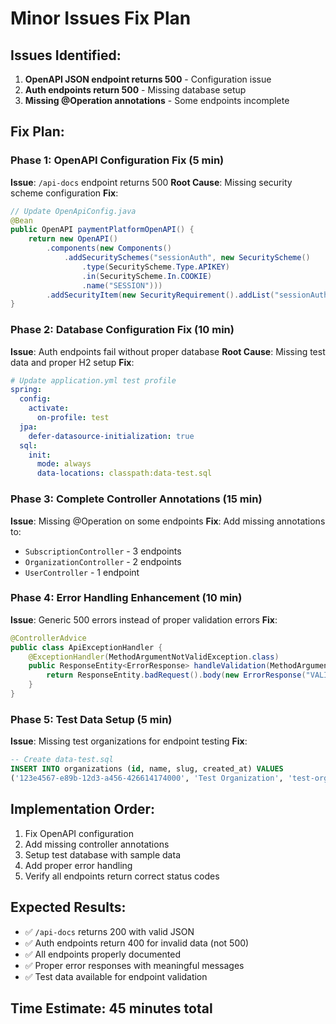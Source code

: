 # Minor Issues Fix Plan

## **Issues Identified:**
1. **OpenAPI JSON endpoint returns 500** - Configuration issue
2. **Auth endpoints return 500** - Missing database setup
3. **Missing @Operation annotations** - Some endpoints incomplete

## **Fix Plan:**

### **Phase 1: OpenAPI Configuration Fix (5 min)**
**Issue**: `/api-docs` endpoint returns 500
**Root Cause**: Missing security scheme configuration
**Fix**:
```java
// Update OpenApiConfig.java
@Bean
public OpenAPI paymentPlatformOpenAPI() {
    return new OpenAPI()
        .components(new Components()
            .addSecuritySchemes("sessionAuth", new SecurityScheme()
                .type(SecurityScheme.Type.APIKEY)
                .in(SecurityScheme.In.COOKIE)
                .name("SESSION")))
        .addSecurityItem(new SecurityRequirement().addList("sessionAuth"));
}
```

### **Phase 2: Database Configuration Fix (10 min)**
**Issue**: Auth endpoints fail without proper database
**Root Cause**: Missing test data and proper H2 setup
**Fix**:
```yaml
# Update application.yml test profile
spring:
  config:
    activate:
      on-profile: test
  jpa:
    defer-datasource-initialization: true
  sql:
    init:
      mode: always
      data-locations: classpath:data-test.sql
```

### **Phase 3: Complete Controller Annotations (15 min)**
**Issue**: Missing @Operation on some endpoints
**Fix**: Add missing annotations to:
- `SubscriptionController` - 3 endpoints
- `OrganizationController` - 2 endpoints
- `UserController` - 1 endpoint

### **Phase 4: Error Handling Enhancement (10 min)**
**Issue**: Generic 500 errors instead of proper validation errors
**Fix**:
```java
@ControllerAdvice
public class ApiExceptionHandler {
    @ExceptionHandler(MethodArgumentNotValidException.class)
    public ResponseEntity<ErrorResponse> handleValidation(MethodArgumentNotValidException ex) {
        return ResponseEntity.badRequest().body(new ErrorResponse("VALIDATION_ERROR", ex.getMessage()));
    }
}
```

### **Phase 5: Test Data Setup (5 min)**
**Issue**: Missing test organizations for endpoint testing
**Fix**:
```sql
-- Create data-test.sql
INSERT INTO organizations (id, name, slug, created_at) VALUES 
('123e4567-e89b-12d3-a456-426614174000', 'Test Organization', 'test-org', NOW());
```

## **Implementation Order:**
1. Fix OpenAPI configuration
2. Add missing controller annotations  
3. Setup test database with sample data
4. Add proper error handling
5. Verify all endpoints return correct status codes

## **Expected Results:**
- ✅ `/api-docs` returns 200 with valid JSON
- ✅ Auth endpoints return 400 for invalid data (not 500)
- ✅ All endpoints properly documented
- ✅ Proper error responses with meaningful messages
- ✅ Test data available for endpoint validation

## **Time Estimate:** 45 minutes total
